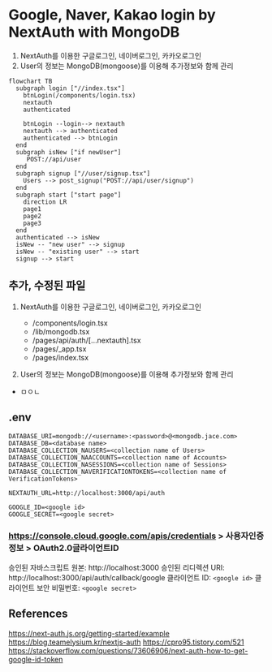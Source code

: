 # Google, Naver, Kakao login by NextAuth with MongoDB

1. NextAuth를 이용한 구글로그인, 네이버로그인, 카카오로그인
2. User의 정보는 MongoDB(mongoose)를 이용해 추가정보와 함께 관리

```mermaid
flowchart TB
  subgraph login ["//index.tsx"]
    btnLogin(/components/login.tsx)
    nextauth
    authenticated

    btnLogin --login--> nextauth
    nextauth --> authenticated
    authenticated --> btnLogin
  end
  subgraph isNew ["if newUser"]
     POST://api/user
  end
  subgraph signup ["//user/signup.tsx"]
    Users --> post_signup("POST://api/user/signup")
  end
  subgraph start ["start page"]
    direction LR
    page1
    page2
    page3
  end
  authenticated --> isNew
  isNew -- "new user" --> signup
  isNew -- "existing user" --> start
  signup --> start
```

## 추가, 수정된 파일

1. NextAuth를 이용한 구글로그인, 네이버로그인, 카카오로그인

   - /components/login.tsx
   - /lib/mongodb.tsx
   - /pages/api/auth/[...nextauth].tsx
   - /pages/\_app.tsx
   - /pages/index.tsx

2. User의 정보는 MongoDB(mongoose)를 이용해 추가정보와 함께 관리

- ㅁㅇㄴ

## .env

```
DATABASE_URI=mongodb://<username>:<password>@<mongodb.jace.com>
DATABASE_DB=<database name>
DATABASE_COLLECTION_NAUSERS=<collection name of Users>
DATABASE_COLLECTION_NAACCOUNTS=<collection name of Accounts>
DATABASE_COLLECTION_NASESSIONS=<collection name of Sessions>
DATABASE_COLLECTION_NAVERIFICATIONTOKENS=<collection name of VerificationTokens>

NEXTAUTH_URL=http://localhost:3000/api/auth

GOOGLE_ID=<google id>
GOOGLE_SECRET=<google secret>
```

### https://console.cloud.google.com/apis/credentials > 사용자인증정보 > OAuth2.0글라이언트ID

승인된 자바스크립트 원본: http://localhost:3000
승인된 리디렉션 URI: http://localhost:3000/api/auth/callback/google
클라이언트 ID: `<google id>`
클라이언트 보안 비밀번호: `<google secret>`

## References

https://next-auth.js.org/getting-started/example
https://blog.teamelysium.kr/nextjs-auth
https://cpro95.tistory.com/521
https://stackoverflow.com/questions/73606906/next-auth-how-to-get-google-id-token
